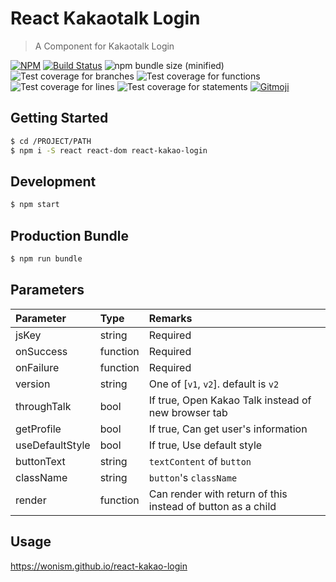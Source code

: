 # React Kakaotalk Login
> A Component for Kakaotalk Login

[![NPM](https://img.shields.io/badge/react-kakao-login)](https://npmjs.org/package/react-kakao-login)
[![Build Status](https://travis-ci.org/wonism/react-kakao-login.svg?branch=master)](https://travis-ci.org/wonism/react-kakao-login)
![npm bundle size (minified)](https://img.shields.io/bundlephobia/min/react-kakao-login.svg)
![Test coverage for branches](https://github.com/wonism/react-kakao-login/blob/master/coverage/badge-branches.svg)
![Test coverage for functions](https://github.com/wonism/react-kakao-login/blob/master/coverage/badge-functions.svg)
![Test coverage for lines](https://github.com/wonism/react-kakao-login/blob/master/coverage/badge-lines.svg)
![Test coverage for statements](https://github.com/wonism/react-kakao-login/blob/master/coverage/badge-statements.svg)
[![Gitmoji](https://img.shields.io/badge/gitmoji-%20😜%20😍-FFDD67.svg?style=flat-square)](https://gitmoji.carloscuesta.me)

## Getting Started
```sh
$ cd /PROJECT/PATH
$ npm i -S react react-dom react-kakao-login
```

## Development
```sh
$ npm start
```

## Production Bundle
```sh
$ npm run bundle
```

## Parameters
| Parameter        | Type       | Remarks                                                       |
|:-----------------|:-----------|:--------------------------------------------------------------|
| jsKey            | string     | Required                                                      |
| onSuccess        | function   | Required                                                      |
| onFailure        | function   | Required                                                      |
| version          | string     | One of [`v1`, `v2`]. default is `v2`                          |
| throughTalk      | bool       | If true, Open Kakao Talk instead of new browser tab           |
| getProfile       | bool       | If true, Can get user's information                           |
| useDefaultStyle  | bool       | If true, Use default style                                    |
| buttonText       | string     | `textContent` of `button`                                     |
| className        | string     | `button`'s `className`                                        |
| render           | function   | Can render with return of this instead of button as a child   |

## Usage
https://wonism.github.io/react-kakao-login
